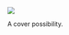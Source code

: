 ![](https://db-feed.s3.amazonaws.com/legacy/Screen_Shot_2018_01_16_at_2_56_46_PM-1516132628836.png)

A cover possibility.
